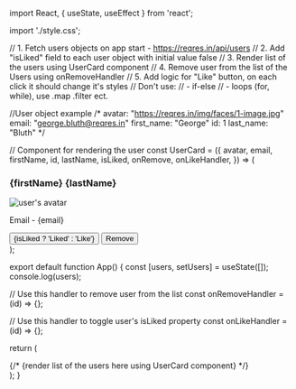 import React, { useState, useEffect } from 'react';

import './style.css';

// 1. Fetch users objects on app start - https://reqres.in/api/users
// 2. Add "isLiked" field to each user object with initial value false
// 3. Render list of the users using UserCard component
// 4. Remove user from the list of the Users using onRemoveHandler
// 5. Add logic for "Like" button, on each click it should change it's styles
// Don't use:
// - if-else
// - loops (for, while), use .map .filter ect.

//User object example
/*
avatar: "https://reqres.in/img/faces/1-image.jpg"
email: "george.bluth@reqres.in"
first_name: "George"
id: 1
last_name: "Bluth"
*/

// Component for rendering the user
const UserCard = ({
  avatar,
  email,
  firstName,
  id,
  lastName,
  isLiked,
  onRemove,
  onLikeHandler,
}) => (
  <div className="user-card">
    <h3>
      {firstName} {lastName}
    </h3>
    <img src={avatar} alt="user's avatar" />
    <p>Email - {email}</p>
    <button
      className={isLiked ? 'liked' : ''}
      onClick={onLikeHandler.bind(null, id)}
    >
      {isLiked ? 'Liked' : 'Like'}
    </button>
    <button onClick={onRemove.bind(null, id)}>Remove</button>
  </div>
);

export default function App() {
  const [users, setUsers] = useState([]);
  console.log(users);

  // Use this handler to remove user from the list
  const onRemoveHandler = (id) => {};

  // Use this handler to toggle user's isLiked property
  const onLikeHandler = (id) => {};

  return (
    <div className="App">
      {/* {render list of the users here using UserCard component} */}
    </div>
  );
}